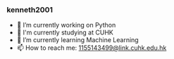 ### kenneth2001

- 🔭 I’m currently working on Python
- 📖 I'm currently studying at CUHK
- 🌱 I’m currently learning Machine Learning
- 📫 How to reach me: 1155143499@link.cuhk.edu.hk
